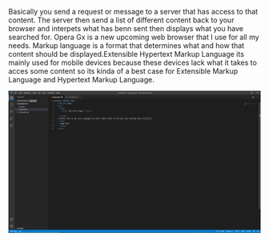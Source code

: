 Basically you send a request or message to a server that has access to that content. The server then send a list of different content back to your browser and interpets what has benn sent then displays what you have searched for. Opera Gx is a new upcoming web browser that I use for all my needs.
 Markup language is a format that determines what and how that content should be displayed.Extensible Hypertext Markup Language its mainly used for mobile devices because these devices lack what it takes to acces some content so its kinda of a best case for Extensible Markup Language and Hypertext Markup Language.

![Screenshot](.\Images\FirstPage.png)

